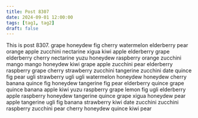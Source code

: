 ```yaml
---
title: Post 8307
date: 2024-09-01 12:00:00
tags: [tag1, tag2]
draft: false
---
```

This is post 8307.
grape
honeydew
fig
cherry
watermelon
elderberry
pear
orange
apple
zucchini
nectarine
xigua
kiwi
apple
elderberry
grape
elderberry
cherry
nectarine
yuzu
honeydew
raspberry
orange
zucchini
mango
mango
honeydew
kiwi
grape
apple
zucchini
pear
elderberry
raspberry
grape
cherry
strawberry
zucchini
tangerine
zucchini
date
quince
fig
pear
ugli
strawberry
ugli
ugli
watermelon
honeydew
honeydew
cherry
banana
quince
fig
honeydew
tangerine
fig
pear
elderberry
quince
grape
quince
banana
apple
kiwi
yuzu
raspberry
grape
lemon
fig
ugli
elderberry
apple
raspberry
honeydew
tangerine
quince
grape
xigua
honeydew
pear
apple
tangerine
ugli
fig
banana
strawberry
kiwi
date
zucchini
zucchini
raspberry
zucchini
pear
cherry
honeydew
quince
kiwi
pear
